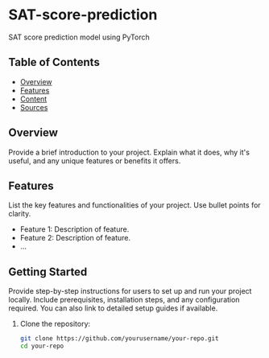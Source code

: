 # SAT-score-prediction

SAT score prediction model using PyTorch

## Table of Contents

- [Overview](#overview)
- [Features](#features)
- [Content](#content)
- [Sources](#sourcess)


## Overview

Provide a brief introduction to your project. Explain what it does, why it's useful, and any unique features or benefits it offers.

## Features

List the key features and functionalities of your project. Use bullet points for clarity.

- Feature 1: Description of feature.
- Feature 2: Description of feature.
- ...

## Getting Started

Provide step-by-step instructions for users to set up and run your project locally. Include prerequisites, installation steps, and any configuration required. You can also link to detailed setup guides if available.

1. Clone the repository:
   ```bash
   git clone https://github.com/yourusername/your-repo.git
   cd your-repo

